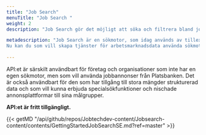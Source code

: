 ```yaml
---
title: "Job Search"
menuTitle: "Job Search "
weight: 2
description: "Job Search gör det möjligt att söka och filtrera bland jobbannonser som är publicerade i Arbetsförmedlingens annonsplattform Platsbanken."

metadescription: "Job Search är en sökmotor, som idag används av tillexempel Arbetsförmedlingens Platsbanken för att söka jobbannonser. 
Nu kan du som vill skapa tjänster för arbetsmarknadsdata använda sökmotorn. Läs mer här"
  
---
```

API:et är särskilt användbart för företag och organisationer som inte har en egen sökmotor, men som vill använda jobbannonser från Platsbanken. Det är också användbart för den som har tillgång till stora mängder strukturerad data och som vill kunna erbjuda specialsökfunktioner och nischade annonsplattformar till sina målgrupper.

**API:et är fritt tillgängligt.**


{{< getMD "/api/github/repos/Jobtechdev-content/Jobsearch-content/contents/GettingStartedJobSearchSE.md?ref=master" >}}

